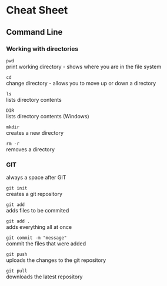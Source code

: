 # Cheat Sheet

## Command Line
### Working with directories
`pwd`  
print working directory - shows where you are in the file system

`cd`  
change directory - allows you to move up or down a directory

`ls`  
lists directory contents

`DIR`  
lists directory contents (Windows)

`mkdir`  
creates a new directory

`rm -r `  
removes a directory

### GIT  
always a space after GIT

`git init`  
creates a git repository

`git add`  
adds files to be commited  

`git add .`  
adds everything all at once


`git commit -m "message"`  
commit the files that were added

`git push`  
uploads the changes to the git repository

`git pull`  
downloads the latest repository
